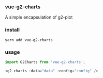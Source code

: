 ### vue-g2-charts

A simple encapsulation of g2-plot

### install
```
yarn add vue-g2-charts
```

### usage
```js
import G2Charts from 'vue-g2-charts';

<g2-charts :data="data" :config="config" />
```